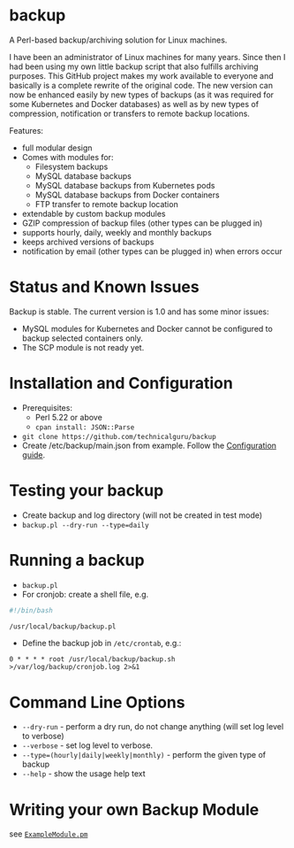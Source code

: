 # backup
A Perl-based backup/archiving solution for Linux machines.

I have been an administrator of Linux machines for many years. Since then I had been using my
own little backup script that also fulfills archiving purposes. This GitHub project makes
my work available to everyone and basically is a complete rewrite of the original code. The
new version can now be enhanced easily by new types of backups (as it was required for some
Kubernetes and Docker databases) as well as by new types of compression, notification or
transfers to remote backup locations. 

Features:
* full modular design
* Comes with modules for:
  * Filesystem backups
  * MySQL database backups
  * MySQL database backups from Kubernetes pods
  * MySQL database backups from Docker containers
  * FTP transfer to remote backup location
* extendable by custom backup modules
* GZIP compression of backup files (other types can be plugged in)
* supports hourly, daily, weekly and monthly backups
* keeps archived versions of backups
* notification by email (other types can be plugged in) when errors occur

# Status and Known Issues

Backup is stable. The current version is 1.0 and has some minor issues:

* MySQL modules for Kubernetes and Docker cannot be configured to backup selected containers only.
* The SCP module is not ready yet.

# Installation and Configuration

* Prerequisites:
  * Perl 5.22 or above
  * `cpan install: JSON::Parse`
* `git clone https://github.com/technicalguru/backup`
* Create /etc/backup/main.json from example. Follow the [Configuration guide](CONFIGURATION.md).

# Testing your backup

* Create backup and log directory (will not be created in test mode)
* `backup.pl --dry-run --type=daily`

# Running a backup

* `backup.pl`
* For cronjob: create a shell file, e.g.

```bash
#!/bin/bash

/usr/local/backup/backup.pl
```
* Define the backup job in ```/etc/crontab```, e.g.:

```crontab
0 * * * * root /usr/local/backup/backup.sh >/var/log/backup/cronjob.log 2>&1
```

# Command Line Options

* `--dry-run` - perform a dry run, do not change anything (will set log level to verbose)
* `--verbose` - set log level to verbose. 
* `--type=(hourly|daily|weekly|monthly)` - perform the given type of backup
* `--help` - show the usage help text

# Writing your own Backup Module

see [```ExampleModule.pm```](examples/ExampleModule.pm)

